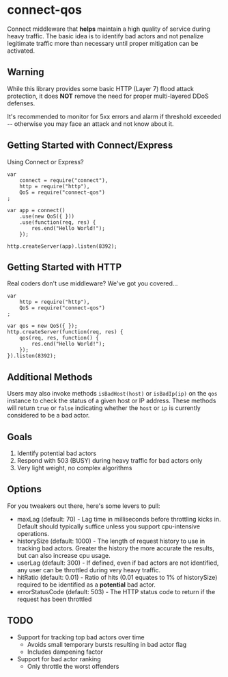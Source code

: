 # connect-qos

Connect middleware that **helps** maintain a high quality of service during heavy traffic. The basic
idea is to identify bad actors and not penalize legitimate traffic more than necessary until
proper mitigation can be activated.


## Warning

While this library provides some basic HTTP (Layer 7) flood attack protection,
it does **NOT** remove the need for proper multi-layered DDoS defenses.

It's recommended to monitor for 5xx errors and alarm if threshold exceeded --
otherwise you may face an attack and not know about it.


## Getting Started with Connect/Express

Using Connect or Express?

	var
		connect = require("connect"),
		http = require("http"),
		QoS = require("connect-qos")
	;

	var app = connect()
		.use(new QoS({ }))
		.use(function(req, res) {
			res.end("Hello World!");
		});

	http.createServer(app).listen(8392);


## Getting Started with HTTP

Real coders don't use middleware? We've got you covered...

	var
		http = require("http"),
		QoS = require("connect-qos")
	;

	var qos = new QoS({ });
	http.createServer(function(req, res) {
		qos(req, res, function() {
			res.end("Hello World!");
		});
	}).listen(8392);

## Additional Methods

Users may also invoke methods `isBadHost(host)` or `isBadIp(ip)` on the `qos` instance to check the status of a given host or IP address. These methods will return `true` or `false` indicating whether the `host` or `ip` is currently considered to be a bad actor.

## Goals

1. Identify potential bad actors
2. Respond with 503 (BUSY) during heavy traffic for bad actors only
3. Very light weight, no complex algorithms



## Options

For you tweakers out there, here's some levers to pull:

* maxLag (default: 70) - Lag time in milliseconds before throttling kicks in.
  Default should typically suffice unless you support cpu-intensive operations.
* historySize (default: 1000) - The length of request history to use in
  tracking bad actors. Greater the history the more accurate the results,
  but can also increase cpu usage.
* userLag (default: 300) - If defined, even if bad actors are not
  identified, any user can be throttled during very heavy traffic.
* hitRatio (default: 0.01) - Ratio of hits (0.01 equates to 1% of historySize)
  required to be identified as a **potential** bad actor.
* errorStatusCode (default: 503) - The HTTP status code to return if the request has been throttled

## TODO

* Support for tracking top bad actors over time
  * Avoids small temporary bursts resulting in bad actor flag
  * Includes dampening factor
* Support for bad actor ranking
  * Only throttle the worst offenders
